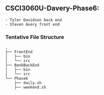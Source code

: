 ## CSCI3060U-Davery-Phase6:
	- Tyler Davidson back end
	- Steven Avery front end

### Tentative File Structure
```
.
├── FrontEnd
│   ├── bin
│   └── src
├── BankBackEnd
│   ├── bin
│   └── src
└── Phase6
    ├── daily.sh
    ├── weekend.sh
```
